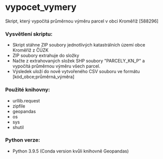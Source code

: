 # vypocet_vymery
Skript, který vypočítá průměrnou výměru parcel v obci Kroměříž [588296]


### Vysvětlení skriptu:
- Skript stáhne ZIP soubory jednotlivých katastrálních území obce Kroměříž z ČÚZK
- ZIP soubory extrahuje do složky
- Načte z extrahovaných složek SHP soubory "PARCELY_KN_P" a vypočítá průměrnou výměru všech parcel.
- Výsledek uloží do nově vytvořeného CSV souboru ve formátu [kód_obce;průměrná_výměra]
### Použité knihovny:
- urllib.request
- zipfile
- geopandas
- os
- sys
- shutil
### Python verze:
- Python 3.9.5 (Conda version kvůli knihovně Geopandas)
